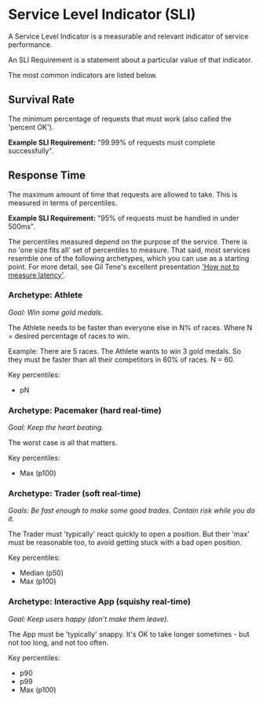 # Service Level Indicator (SLI)

A Service Level Indicator is a measurable and relevant indicator of service performance.

An SLI Requirement is a statement about a particular value of that indicator.

The most common indicators are listed below.

## Survival Rate

The minimum percentage of requests that must work (also called the 'percent OK').

**Example SLI Requirement:** "99.99% of requests must complete successfully".

## Response Time

The maximum amount of time that requests are allowed to take. This is measured in terms of percentiles. 

**Example SLI Requirement:** "95% of requests must be handled in under 500ms".

The percentiles measured depend on the purpose of the service. There is no 'one size fits all' set of percentiles to measure. That said, most services resemble one of the following archetypes, which you can use as a starting point. For more detail, see Gil Tene's excellent presentation ['How not to measure latency'](https://www.infoq.com/presentations/latency-pitfalls).

### Archetype: Athlete

*Goal: Win some gold medals.*

The Athlete needs to be faster than everyone else in N% of races. Where N = desired percentage of races to win.

Example: There are 5 races. The Athlete wants to win 3 gold medals. So they must be faster than all their competitors in 60% of races. N = 60.

Key percentiles:

- pN

### Archetype: Pacemaker (hard real-time)

*Goal: Keep the heart beating.*

The worst case is all that matters.

Key percentiles:

- Max (p100)

### Archetype: Trader (soft real-time)

*Goals: Be fast enough to make some good trades. Contain risk while you do it.*

The Trader must 'typically' react quickly to open a position. But their 'max' must be reasonable too, to avoid getting stuck with a bad open position.

Key percentiles:

- Median (p50)
- Max (p100)

### Archetype: Interactive App (squishy real-time)

*Goal: Keep users happy (don’t make them leave).*

The App must be 'typically' snappy. It's OK to take longer sometimes - but not too long, and not too often.

Key percentiles:

- p90
- p99
- Max (p100)

